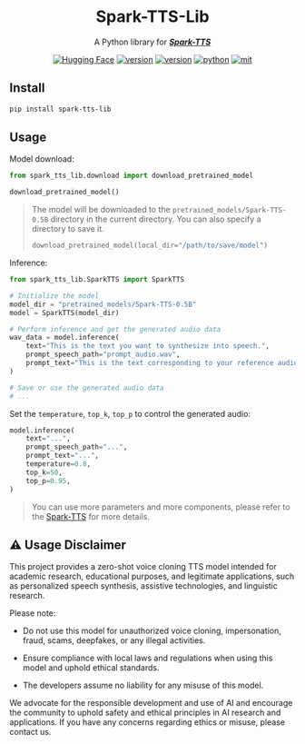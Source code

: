 <div align="center">
    <h1>
    Spark-TTS-Lib
    </h1>
    <p>
    A Python library for <b><em><a href="https://github.com/SparkAudio/Spark-TTS">Spark-TTS</a></em></b>
    </p>
    <p>
    </p>
    <a href="https://huggingface.co/SparkAudio/Spark-TTS-0.5B"><img src="https://img.shields.io/badge/Hugging%20Face-Model%20Page-yellow" alt="Hugging Face"></a>
    <a href="https://github.com/SparkAudio/Spark-TTS"><img src="https://img.shields.io/badge/Platform-linux-lightgrey" alt="version"></a>
    <a href="https://github.com/SparkAudio/Spark-TTS"><img src="https://img.shields.io/badge/Python-3.12+-orange" alt="version"></a>
    <a href="https://github.com/SparkAudio/Spark-TTS"><img src="https://img.shields.io/badge/PyTorch-2.5+-brightgreen" alt="python"></a>
    <a href="https://github.com/SparkAudio/Spark-TTS"><img src="https://img.shields.io/badge/License-Apache%202.0-blue.svg" alt="mit"></a>
</div>


## Install 

```bash
pip install spark-tts-lib
```


## Usage

Model download:

```python
from spark_tts_lib.download import download_pretrained_model

download_pretrained_model()
```

> The model will be downloaded to the `pretrained_models/Spark-TTS-0.5B` directory in the current directory. You can also specify a directory to save it.
> 
> ```python
> download_pretrained_model(local_dir="/path/to/save/model")
> ```

Inference:

```python
from spark_tts_lib.SparkTTS import SparkTTS

# Initialize the model
model_dir = "pretrained_models/Spark-TTS-0.5B"
model = SparkTTS(model_dir)

# Perform inference and get the generated audio data
wav_data = model.inference(
    text="This is the text you want to synthesize into speech.",
    prompt_speech_path="prompt_audio.wav",
    prompt_text="This is the text corresponding to your reference audio.",
)

# Save or use the generated audio data
# ...
```

Set the `temperature`, `top_k`, `top_p` to control the generated audio:

```python
model.inference(
    text="...",
    prompt_speech_path="...",
    prompt_text="...",
    temperature=0.8,
    top_k=50,
    top_p=0.95,
)
```

> You can use more parameters and more components, please refer to the [Spark-TTS](https://github.com/SparkAudio/Spark-TTS) for more details.


## ⚠️ Usage Disclaimer

This project provides a zero-shot voice cloning TTS model intended for academic research, educational purposes, and legitimate applications, such as personalized speech synthesis, assistive technologies, and linguistic research.

Please note:

- Do not use this model for unauthorized voice cloning, impersonation, fraud, scams, deepfakes, or any illegal activities.

- Ensure compliance with local laws and regulations when using this model and uphold ethical standards.

- The developers assume no liability for any misuse of this model.

We advocate for the responsible development and use of AI and encourage the community to uphold safety and ethical principles in AI research and applications. If you have any concerns regarding ethics or misuse, please contact us.